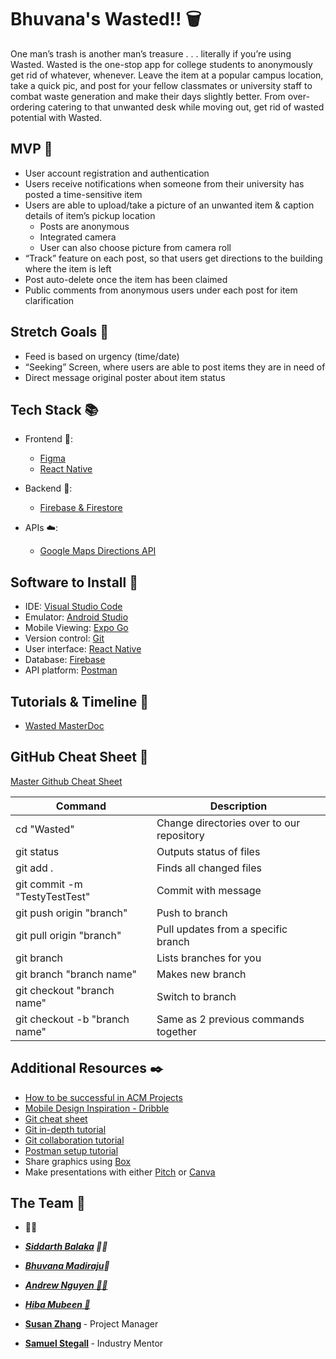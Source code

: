 # Bhuvana's Wasted!! 🗑
One man’s trash is another man’s treasure . . . literally if you’re using Wasted. Wasted is the one-stop app for college students to anonymously get rid of whatever, whenever. Leave the item at a popular campus location, take a quick pic, and post for your fellow classmates or university staff to combat waste generation and make their days slightly better. From over-ordering catering to that unwanted desk while moving out, get rid of wasted potential with Wasted.


## MVP 🎯

- User account registration and authentication
- Users receive notifications when someone from their university has posted a time-sensitive item
- Users are able to upload/take a picture of an unwanted item & caption details of item’s pickup location
  - Posts are anonymous
  - Integrated camera
  - User can also choose picture from camera roll
- “Track” feature on each post, so that users get directions to the building where the item is left
- Post auto-delete once the item has been claimed
- Public comments from anonymous users under each post for item clarification


## Stretch Goals 🏁

- Feed is based on urgency (time/date)
- “Seeking” Screen, where users are able to post items they are in need of
- Direct message original poster about item status


## Tech Stack 📚

- Frontend 🎨:
  - [Figma](https://www.figma.com/signup)
  - [React Native](https://reactnative.dev/docs/environment-setup)

- Backend 👾:
  - [Firebase & Firestore](https://console.firebase.google/u/0)

- APIs ☁️:
  - [Google Maps Directions API](https://developers.google.com/maps/documentation/directions)

## Software to Install 🔗

- IDE: [Visual Studio Code](https://code.visualstudio.com/)
- Emulator: [Android Studio](https://developer.android.com/studio)
- Mobile Viewing: [Expo Go](https://apps.apple.com/us/app/expo-go/id982107779)
- Version control: [Git](https://git-scm.com/downloads)
- User interface: [React Native](https://reactjs.org/)
- Database: [Firebase](https://console.firebase.google/u/0)
- API platform: [Postman](https://www.postman.com/downloads/)


## Tutorials & Timeline 🏫

- [Wasted MasterDoc](https://docs.google.com/document/d/1cd1LBOKFDF82_HHQBsh6ligr-f4R7VCt0AxTDRXbUqA/edit?usp=sharing)


## GitHub Cheat Sheet 🔄

[Master Github Cheat Sheet](https://www.atlassian.com/dam/jcr:8132028b-024f-4b6b-953e-e68fcce0c5fa/atlassian-git-cheatsheet.pdf)

| Command                       | Description                               |
| ----------------------------- | ----------------------------------------- |
| cd "Wasted"                   | Change directories over to our repository |
| git status                    | Outputs status of files                   |
| git add .                     | Finds all changed files                   |
| git commit -m "TestyTestTest" | Commit with message                       |
| git push origin "branch"      | Push to branch                            |
| git pull origin "branch"      | Pull updates from a specific branch       |
| git branch                    | Lists branches for you                    |
| git branch "branch name"      | Makes new branch                          |
| git checkout "branch name"    | Switch to branch                          |
| git checkout -b "branch name" | Same as 2 previous commands together      |


## Additional Resources ✒️

- [How to be successful in ACM Projects](https://docs.google.com/document/d/18Zi3DrKG5e6g5Bojr8iqxIu6VIGl86YBSFlsnJnlM88/edit?usp=sharing)
- [Mobile Design Inspiration - Dribble](https://dribbble.com/shots/popular/mobile)
- [Git cheat sheet](https://education.github.com/git-cheat-sheet-education.pdf)
- [Git in-depth tutorial](https://youtu.be/RGOj5yH7evk)
- [Git collaboration tutorial](https://youtu.be/jhtbhSpV5YA)
- [Postman setup tutorial](https://youtu.be/3eHJkcA8mTs)
- Share graphics using [Box](https://utdallas.account.box.com/login)
- Make presentations with either [Pitch](https://pitch.com/) or [Canva](https://www.canva.com/)

## The Team 🌟
- 👾🎨
- <b><i> [Siddarth Balaka](https://www.linkedin.com/in/siddarthbalaka/) 👾🎨</i></b>
- <b><i> [Bhuvana	Madiraju](https://www.linkedin.com/in/bhuvana-madiraju/)🎨 </i></b>
- <b><i> [Andrew Nguyen 👾🎨](https://www.linkedin.com/in/andrew-nguyen-bbb518177/<) </i></b>
- <b><i> [Hiba Mubeen 🎨](https://www.linkedin.com/in/hiba-mubeen/) </i></b>


- <b> [Susan Zhang](https://www.linkedin.com/in/susan-zh4ng/) </b> - Project Manager
- <b> [Samuel Stegall](https://www.linkedin.com/in/samuel-stegall-785b84128/) </b> - Industry Mentor
